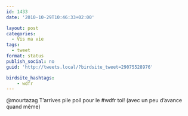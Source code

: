 ```yaml
---
id: 1433
date: '2010-10-29T10:46:33+02:00'

layout: post
categories:
  - Vis ma vie
tags:
  - tweet
format: status
publish_social: no
guid: 'http://tweets.local/?birdsite_tweet=29075528976'

birdsite_hashtags:
    - wdfr
---
```


@mourtazag T’arrives pile poil pour le #wdfr toi! (avec un peu d’avance quand même)